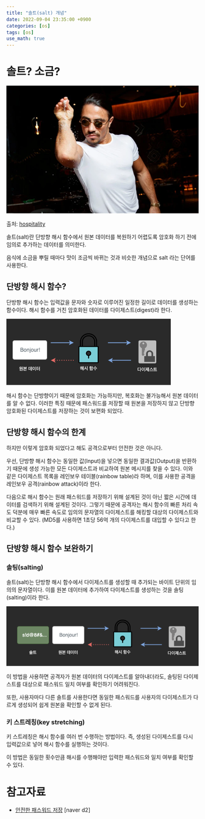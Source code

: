```yaml
---
title: "솔트(salt) 개념"
date: 2022-09-04 23:35:00 +0900
categories: [os]
tags: [os]
use_math: true
---
```


# 솔트? 소금?

![salt-bae](/assets/images/2022-09-04-what-is-salt/salt-bae.webp)

출처: [hospitality](https://www.hospitalitymagazine.com.au/salt-bae-nusret-gokce-accused-of-wage-theft/)

솔트(salt)란 단방향 해시 함수에서 원본 데이터를 복원하기 어렵도록 암호화 하기 전에 임의로 추가하는 데이터를 의미한다.

음식에 소금을 뿌릴 때마다 맛이 조금씩 바뀌는 것과 비슷한 개념으로 salt 라는 단어를 사용한다.

## 단방향 해시 함수?

단방향 해시 함수는 입력값을 문자와 숫자로 이루어진 일정한 길이로 데이터를 생성하는 함수이다. 해시 함수를 거친 암호화된 데이터를 다이제스트(digest)라 한다.

![salt.png](/assets/images/2022-09-04-what-is-salt/salt.png)

해시 함수는 단방향이기 때문에 암호화는 가능하지만, 복호화는 불가능해서 원본 데이터를 알 수 없다. 이러한 특징 때문에 패스워드를 저장할 때 원본을 저장하지 않고 단방향 암호화된 다이제스트를 저장하는 것이 보편화 되었다.

## 단방향 해시 함수의 한계

하지만 이렇게 암호화 되었다고 해도 공격으로부터 안전한 것은 아니다.

우선, 단방향 해시 함수는 동일한 값(Input)을 넣으면 동일한 결과값(Output)을 반환하기 때문에 생성 가능한 모든 다이제스트과 비교하여 원본 메시지를 찾을 수 있다. 이와 같은 다이제스트 목록을 레인보우 테이블(rainbow table)라 하며, 이를 사용한 공격을 레인보우 공격(rainbow attack)이라 한다.

다음으로 해시 함수는 원래 패스워드를 저장하기 위해 설계된 것이 아닌 짧은 시간에 데이터를 검색하기 위해 설계된 것이다. 그렇기 때문에 공격자는 해시 함수의 빠른 처리 속도 덕분에 매우 빠른 속도로 임의의 문자열의 다이제스트를 해킹할 대상의 다이제스트와 비교할 수 있다. (MD5를 사용하면 1초당 56억 개의 다이제스트를 대입할 수 있다고 한다.)

## 단방향 해시 함수 보완하기

### 솔팅(salting)

솔트(salt)는 단방향 해시 함수에서 다이제스트를 생성할 때 추가되는 바이트 단위의 임의의 문자열이다. 이를 원본 데이터에 추가하여 다이제스트를 생성하는 것을 솔팅(salting)이라 한다.

![salt2.png](/assets/images/2022-09-04-what-is-salt/salt2.png)

이 방법을 사용하면 공격자가 원본 데이터의 다이제스트를 알아내더라도, 솔팅된 다이제스트를 대상으로 패스워드 일치 여부를 확인하기 어려워진다. 

또한, 사용자마다 다른 솔트를 사용한다면 동일한 패스워드를 사용자의 다이제스트가 다르게 생성되어 쉽게 원본을 확인할 수 없게 된다.

### 키 스트레칭(key stretching)

키 스트레칭은 해시 함수를 여러 번 수행하는 방법이다. 즉, 생성된 다이제스트를 다시 입력값으로 넣어 해시 함수를 실행하는 것이다.

이 방법은 동일한 횟수만큼 해시를 수행해야만 입력한 패스워드와 일치 여부를 확인할 수 있다.

# 참고자료

- [안전한 패스워드 저장](https://d2.naver.com/helloworld/318732) [naver d2]